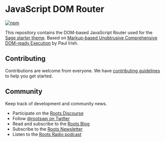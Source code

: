 # JavaScript DOM Router
[![npm](https://img.shields.io/npm/v/js-dom-router.svg)](https://www.npmjs.com/package/js-dom-router)

This repository contains the DOM-based JavaScript Router used for the [Sage starter theme](https://github.com/roots/sage). Based on [Markup-based Unobtrusive Comprehensive DOM-ready Execution](https://www.paulirish.com/2009/markup-based-unobtrusive-comprehensive-dom-ready-execution/) by Paul Irish.

## Contributing

Contributions are welcome from everyone. We have [contributing guidelines](https://github.com/roots/guidelines/blob/master/CONTRIBUTING.md) to help you get started.

## Community

Keep track of development and community news.

* Participate on the [Roots Discourse](https://discourse.roots.io/)
* Follow [@rootswp on Twitter](https://twitter.com/rootswp)
* Read and subscribe to the [Roots Blog](https://roots.io/blog/)
* Subscribe to the [Roots Newsletter](https://roots.io/subscribe/)
* Listen to the [Roots Radio podcast](https://roots.io/podcast/)
